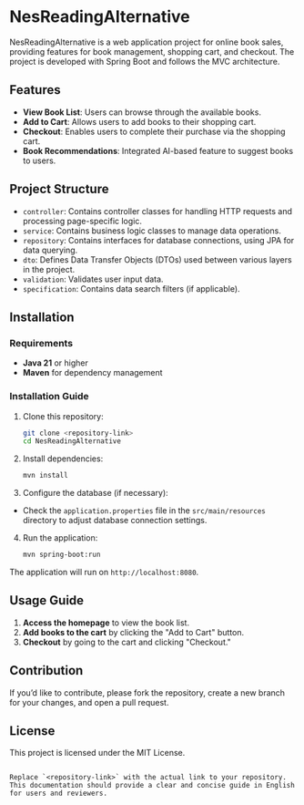 # NesReadingAlternative

NesReadingAlternative is a web application project for online book sales, providing features for book management, shopping cart, and checkout. The project is developed with Spring Boot and follows the MVC architecture.

## Features

- **View Book List**: Users can browse through the available books.
- **Add to Cart**: Allows users to add books to their shopping cart.
- **Checkout**: Enables users to complete their purchase via the shopping cart.
- **Book Recommendations**: Integrated AI-based feature to suggest books to users.

## Project Structure

- `controller`: Contains controller classes for handling HTTP requests and processing page-specific logic.
- `service`: Contains business logic classes to manage data operations.
- `repository`: Contains interfaces for database connections, using JPA for data querying.
- `dto`: Defines Data Transfer Objects (DTOs) used between various layers in the project.
- `validation`: Validates user input data.
- `specification`: Contains data search filters (if applicable).

## Installation

### Requirements

- **Java 21** or higher
- **Maven** for dependency management

### Installation Guide

1. Clone this repository:
   ```bash
   git clone <repository-link>
   cd NesReadingAlternative
   ```

2. Install dependencies:
   ```bash
   mvn install
   ```

3. Configure the database (if necessary):
  - Check the `application.properties` file in the `src/main/resources` directory to adjust database connection settings.

4. Run the application:
   ```bash
   mvn spring-boot:run
   ```

The application will run on `http://localhost:8080`.

## Usage Guide

1. **Access the homepage** to view the book list.
2. **Add books to the cart** by clicking the "Add to Cart" button.
3. **Checkout** by going to the cart and clicking "Checkout."

## Contribution

If you’d like to contribute, please fork the repository, create a new branch for your changes, and open a pull request.

## License

This project is licensed under the MIT License.
```

Replace `<repository-link>` with the actual link to your repository. This documentation should provide a clear and concise guide in English for users and reviewers.
